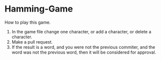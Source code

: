 # Hamming-Game
How to play this game.
1. In the game file change one character, or add a character, or delete a character.
1. Make a pull request.
1. If the result is a word, and you were not the previous commiter, and the word was not the previous word, then it will be considered for approval.
